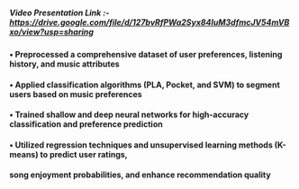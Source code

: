 ##### Video Presentation Link :- https://drive.google.com/file/d/127bvRfPWa2Syx84IuM3dfmcJV54mVBxo/view?usp=sharing


#### • Preprocessed a comprehensive dataset of user preferences, listening history, and music attributes

#### • Applied classification algorithms (PLA, Pocket, and SVM) to segment users based on music preferences

#### • Trained shallow and deep neural networks for high-accuracy classification and preference prediction

#### • Utilized regression techniques and unsupervised learning methods (K-means) to predict user ratings, 
####     song enjoyment probabilities, and enhance recommendation quality
